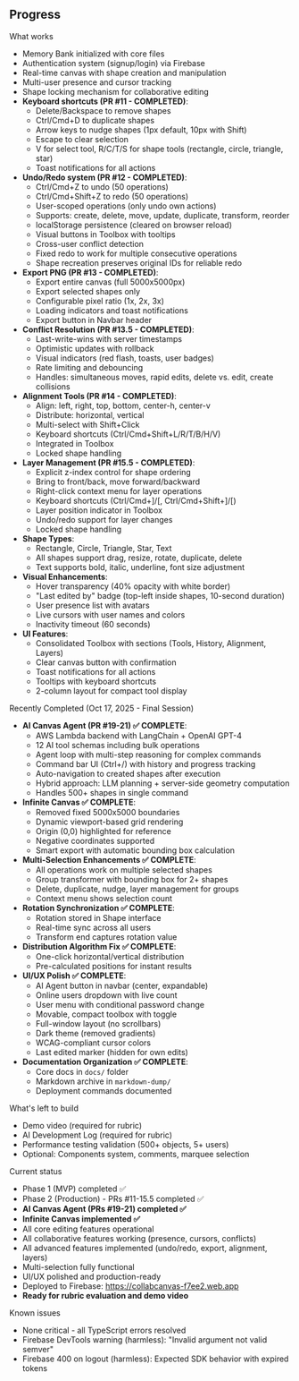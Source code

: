 ## Progress

What works
- Memory Bank initialized with core files
- Authentication system (signup/login) via Firebase
- Real-time canvas with shape creation and manipulation
- Multi-user presence and cursor tracking
- Shape locking mechanism for collaborative editing
- **Keyboard shortcuts (PR #11 - COMPLETED)**:
  - Delete/Backspace to remove shapes
  - Ctrl/Cmd+D to duplicate shapes
  - Arrow keys to nudge shapes (1px default, 10px with Shift)
  - Escape to clear selection
  - V for select tool, R/C/T/S for shape tools (rectangle, circle, triangle, star)
  - Toast notifications for all actions
- **Undo/Redo system (PR #12 - COMPLETED)**:
  - Ctrl/Cmd+Z to undo (50 operations)
  - Ctrl/Cmd+Shift+Z to redo (50 operations)
  - User-scoped operations (only undo own actions)
  - Supports: create, delete, move, update, duplicate, transform, reorder
  - localStorage persistence (cleared on browser reload)
  - Visual buttons in Toolbox with tooltips
  - Cross-user conflict detection
  - Fixed redo to work for multiple consecutive operations
  - Shape recreation preserves original IDs for reliable redo
- **Export PNG (PR #13 - COMPLETED)**:
  - Export entire canvas (full 5000x5000px)
  - Export selected shapes only
  - Configurable pixel ratio (1x, 2x, 3x)
  - Loading indicators and toast notifications
  - Export button in Navbar header
- **Conflict Resolution (PR #13.5 - COMPLETED)**:
  - Last-write-wins with server timestamps
  - Optimistic updates with rollback
  - Visual indicators (red flash, toasts, user badges)
  - Rate limiting and debouncing
  - Handles: simultaneous moves, rapid edits, delete vs. edit, create collisions
- **Alignment Tools (PR #14 - COMPLETED)**:
  - Align: left, right, top, bottom, center-h, center-v
  - Distribute: horizontal, vertical
  - Multi-select with Shift+Click
  - Keyboard shortcuts (Ctrl/Cmd+Shift+L/R/T/B/H/V)
  - Integrated in Toolbox
  - Locked shape handling
- **Layer Management (PR #15.5 - COMPLETED)**:
  - Explicit z-index control for shape ordering
  - Bring to front/back, move forward/backward
  - Right-click context menu for layer operations
  - Keyboard shortcuts (Ctrl/Cmd+]/[, Ctrl/Cmd+Shift+]/[)
  - Layer position indicator in Toolbox
  - Undo/redo support for layer changes
  - Locked shape handling
- **Shape Types**:
  - Rectangle, Circle, Triangle, Star, Text
  - All shapes support drag, resize, rotate, duplicate, delete
  - Text supports bold, italic, underline, font size adjustment
- **Visual Enhancements**:
  - Hover transparency (40% opacity with white border)
  - "Last edited by" badge (top-left inside shapes, 10-second duration)
  - User presence list with avatars
  - Live cursors with user names and colors
  - Inactivity timeout (60 seconds)
- **UI Features**:
  - Consolidated Toolbox with sections (Tools, History, Alignment, Layers)
  - Clear canvas button with confirmation
  - Toast notifications for all actions
  - Tooltips with keyboard shortcuts
  - 2-column layout for compact tool display

Recently Completed (Oct 17, 2025 - Final Session)
- **AI Canvas Agent (PR #19-21) ✅ COMPLETE**:
  - AWS Lambda backend with LangChain + OpenAI GPT-4
  - 12 AI tool schemas including bulk operations
  - Agent loop with multi-step reasoning for complex commands
  - Command bar UI (Ctrl+/) with history and progress tracking
  - Auto-navigation to created shapes after execution
  - Hybrid approach: LLM planning + server-side geometry computation
  - Handles 500+ shapes in single command
- **Infinite Canvas ✅ COMPLETE**:
  - Removed fixed 5000x5000 boundaries
  - Dynamic viewport-based grid rendering
  - Origin (0,0) highlighted for reference
  - Negative coordinates supported
  - Smart export with automatic bounding box calculation
- **Multi-Selection Enhancements ✅ COMPLETE**:
  - All operations work on multiple selected shapes
  - Group transformer with bounding box for 2+ shapes
  - Delete, duplicate, nudge, layer management for groups
  - Context menu shows selection count
- **Rotation Synchronization ✅ COMPLETE**:
  - Rotation stored in Shape interface
  - Real-time sync across all users
  - Transform end captures rotation value
- **Distribution Algorithm Fix ✅ COMPLETE**:
  - One-click horizontal/vertical distribution
  - Pre-calculated positions for instant results
- **UI/UX Polish ✅ COMPLETE**:
  - AI Agent button in navbar (center, expandable)
  - Online users dropdown with live count
  - User menu with conditional password change
  - Movable, compact toolbox with toggle
  - Full-window layout (no scrollbars)
  - Dark theme (removed gradients)
  - WCAG-compliant cursor colors
  - Last edited marker (hidden for own edits)
- **Documentation Organization ✅ COMPLETE**:
  - Core docs in `docs/` folder
  - Markdown archive in `markdown-dump/`
  - Deployment commands documented

What's left to build
- Demo video (required for rubric)
- AI Development Log (required for rubric)
- Performance testing validation (500+ objects, 5+ users)
- Optional: Components system, comments, marquee selection

Current status
- Phase 1 (MVP) completed ✅
- Phase 2 (Production) - PRs #11-15.5 completed ✅
- **AI Canvas Agent (PRs #19-21) completed ✅**
- **Infinite Canvas implemented ✅**
- All core editing features operational
- All collaborative features working (presence, cursors, conflicts)
- All advanced features implemented (undo/redo, export, alignment, layers)
- Multi-selection fully functional
- UI/UX polished and production-ready
- Deployed to Firebase: https://collabcanvas-f7ee2.web.app
- **Ready for rubric evaluation and demo video**

Known issues
- None critical - all TypeScript errors resolved
- Firebase DevTools warning (harmless): "Invalid argument not valid semver"
- Firebase 400 on logout (harmless): Expected SDK behavior with expired tokens


